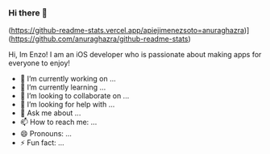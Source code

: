 ### Hi there 👋



(https://github-readme-stats.vercel.app/apiejimenezsoto=anuraghazra)](https://github.com/anuraghazra/github-readme-stats)

Hi, Im Enzo! I am an iOS developer who is passionate about making apps for everyone to enjoy!

- 🔭 I’m currently working on ...
- 🌱 I’m currently learning ...
- 👯 I’m looking to collaborate on ...
- 🤔 I’m looking for help with ...
- 💬 Ask me about ...
- 📫 How to reach me: ...
- 😄 Pronouns: ...
- ⚡ Fun fact: ...
